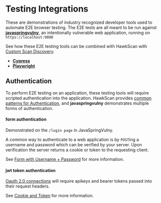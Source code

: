 # Testing Integrations

These are demonstrations of industry recognized developer tools used to automate E2E browser testing. The E2E tests are all meant to be run against [**javaspringvulny**](https://github.com/kaakaww/javaspringvulny), an intentionally vulnerable web application, running on `https://localhost:9000`

See how these E2E testing tools can be combined with HawkScan with [Custom Scan Discovery](https://docs.stackhawk.com/hawkscan/scan-discovery/custom.html).

* [**Cypress**](https://github.com/stackhawk/stackhawk-custom-image/tree/main/integrations/cypress)
* [**Playwright**](https://github.com/stackhawk/stackhawk-custom-image/tree/main/integrations/playwright)

## Authentication

To perform E2E testing on an application, these testing tools will require scripted authentication into the application. HawkScan provides [common patterns for Authentication](https://docs.stackhawk.com/hawkscan/authenticated-scanning/), and **javaspringvulny** demonstrates multiple forms of authentication.

#### form authentication

Demonstrated on the `/login page` in JavaSpringVulny.

A common way to authenticate to a web application is by `POST`ing a username and password which can be verified by your server. Upon verification the server returns a cookie or token to the requesting client.

See [Form with Username + Password](https://docs.stackhawk.com/hawkscan/authenticated-scanning/form-based-authentication.html) for more information.

#### jwt token authentication

[Oauth 2.0 connections](https://oauth.net/2/) will require apikeys and bearer tokens passed into their request headers.

See [Cookie and Token](https://docs.stackhawk.com/hawkscan/authenticated-scanning/inject-cookies-and-tokens.html) for more information.
